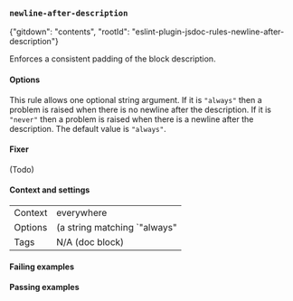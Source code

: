 ### `newline-after-description`

{"gitdown": "contents", "rootId": "eslint-plugin-jsdoc-rules-newline-after-description"}

Enforces a consistent padding of the block description.

#### Options

This rule allows one optional string argument. If it is `"always"` then a problem is raised when there is no newline after the description. If it is `"never"` then a problem is raised when there is a newline after the description. The default value is `"always"`.

#### Fixer

(Todo)

#### Context and settings

|||
|---|---|
|Context|everywhere|
|Options|(a string matching `"always"|"never"`)|
|Tags|N/A (doc block)|

#### Failing examples

<!-- assertions-failing newlineAfterDescription -->

#### Passing examples

<!-- assertions-passing newlineAfterDescription -->
